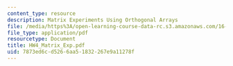 ```yaml
---
content_type: resource
description: Matrix Experiments Using Orthogonal Arrays
file: /media/https%3A/open-learning-course-data-rc.s3.amazonaws.com/16-881-robust-system-design-summer-1998/7873ed6cd5266aa51832267e9a11278f_HW4_Matrix_Exp.pdf
file_type: application/pdf
resourcetype: Document
title: HW4_Matrix_Exp.pdf
uid: 7873ed6c-d526-6aa5-1832-267e9a11278f
---
```

